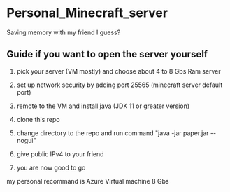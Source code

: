 # Personal_Minecraft_server
Saving memory with my friend I guess?

## Guide if you want to open the server yourself

1. pick your server (VM mostly) and choose about 4 to 8 Gbs Ram server

3. set up network security by adding port 25565 (minecraft server default port)

2. remote to the VM and install java (JDK 11 or greater version)

3. clone this repo

4. change directory to the repo and run command "java -jar paper.jar --nogui"

5. give public IPv4 to your friend

6. you are now good to go

my personal recommand is Azure Virtual machine 8 Gbs

